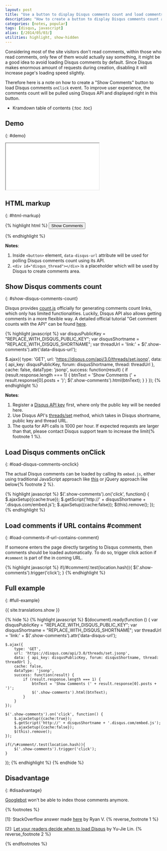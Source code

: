 ```yaml
---
layout: post
title: "Use a button to display Disqus comments count and load comments onClick"
description: "How to create a button to display Disqus comments count and load comments onClick event."
categories: [notes, popular]
tags: [disqus, javascript]
alias: [/2014/05/03/]
utilities: highlight, show-hidden
---
```

Considering most of the site visitors don't read comments,
within those who read comments, only few of them would actually say something,
it might be a good idea to avoid loading Disqus comments by default.
Since Disqus makes enormous amount of requests during creation,
disabling it will increase page's loading speed slightly.

Therefore here is a note on
how to create a "Show Comments" button to load Disqus comments `onClick` event.
To improve user experience,
the comments count will be pulled using Disqus API and displayed right in this button.

* Kramdown table of contents
{:toc .toc}

## Demo
{: #demo}

<iframe src="/assets/demo/2014-05-03-disqus-comments-button.html"></iframe>

## HTML markup
{: #html-markup}

{% highlight html %}
<button class="show-comments" data-disqus-url="REPLACE_WITH_DISQUS_THREAD_URL">Show Comments</button>
<div id="disqus_thread"></div>
{% endhighlight %}

**Notes**:

1. Inside `<button>` element, `data-disqus-url` attribute will be used for polling Disqus comments count using its API.
2. `<div id="disqus_thread"></div>` is a placeholder which will be used by Disqus to create comments area.

## Show Disqus comments count
{: #show-disqus-comments-count}

Disqus provides [count.js][count.js] officially for generating comments count links, which only has limited functionalities.
Luckily, Disqus API also allows getting comments in a more flexible way.
A detailed official tutorial "Get comment counts with the API" can be found [here][Comments count tutorial].

{% highlight javascript %}
var disqusPublicKey = "REPLACE_WITH_DISQUS_PUBLIC_KEY";
var disqusShortname = "REPLACE_WITH_DISQUS_SHORTNAME";
var threadUrl = 'link:' + $('.show-comments').attr('data-disqus-url');

$.ajax({
    type: 'GET',
    url: 'https://disqus.com/api/3.0/threads/set.jsonp',
    data: { api_key: disqusPublicKey, forum: disqusShortname, thread: threadUrl },
    cache: false,
    dataType: 'jsonp',
    success: function(result) {
        if (result.response.length === 1) {
            btnText = 'Show Comments (' + result.response[0].posts + ')';
            $('.show-comments').html(btnText);
        }
    }
});
{% endhighlight %}

**Notes**:

1. Register a [Disqus API key][Disqus API register] first, where only the public key will be needed here.
2. Use Disqus API's [threads/set][threads/set] method, which takes in Disqus shortname, public key and thread URL.
3. The quota for API calls is 1000 per hour.
   If expected requests are larger than that, please contact Disqus support team to increase the limit{% footnote 1 %}.

## Load Disqus comments onClick
{: #load-disqus-comments-onclick}

The actual Disqus comments can be loaded by calling its `embed.js`,
either using traditional JavaScript approach like [this][Universal Code] or jQuery approach like below{% footnote 2 %}.

{% highlight javascript %}
$('.show-comments').on('click', function() {
    $.ajaxSetup({cache:true});
    $.getScript('http://' + disqusShortname + '.disqus.com/embed.js');
    $.ajaxSetup({cache:false});
    $(this).remove();
});
{% endhighlight %}


## Load comments if URL contains \#comment
{: #load-comments-if-url-contains-comment}

If someone enters the page directly targeting to Disqus comments,
then comments should be loaded automatically.
To do so, trigger click action if `#comment` is part of the in coming URL.

{% highlight javascript %}
if(/\#comment/.test(location.hash)){
    $('.show-comments').trigger('click');
}
{% endhighlight %}

## Full example
{: #full-example}

<a class="show-hidden">{{ site.translations.show }}</a>

{% hide %}
{% highlight javascript %}
$(document).ready(function () {
    var disqusPublicKey = "REPLACE_WITH_DISQUS_PUBLIC_KEY";
    var disqusShortname = "REPLACE_WITH_DISQUS_SHORTNAME";
    var threadUrl = 'link:' + $('.show-comments').attr('data-disqus-url');

    $.ajax({
        type: 'GET',
        url: 'https://disqus.com/api/3.0/threads/set.jsonp',
        data: { api_key: disqusPublicKey, forum: disqusShortname, thread: threadUrl },
        cache: false,
        dataType: 'jsonp',
        success: function(result) {
            if (result.response.length === 1) {
                btnText = 'Show Comments (' + result.response[0].posts + ')';
                $('.show-comments').html(btnText);
            }
        }
    });

    $('.show-comments').on('click', function() {
        $.ajaxSetup({cache:true});
        $.getScript('http://' + disqusShortname + '.disqus.com/embed.js');
        $.ajaxSetup({cache:false});
        $(this).remove();
    });

    if(/\#comment/.test(location.hash)){
        $('.show-comments').trigger('click');
    }
});
{% endhighlight %}
{% endhide %}

## Disadvantage
{: #disadvantage}

[Googlebot][Googlebot] won't be able to index those comments anymore.

{% footnotes %}
<p id="footnote-1">[1]: StackOverflow answer made
<a href="http://stackoverflow.com/a/16350173/1177636">here</a> by Ryan V.
{% reverse_footnote 1 %}
</p>
<p id="footnote-2">[2]:
<a href="http://blog.yjl.im/2012/04/let-your-readers-decide-when-to-load.html">Let your readers decide when to load Disqus</a> by Yu-Jie Lin.
{% reverse_footnote 2 %}
</p>
{% endfootnotes %}

[count.js]: http://help.disqus.com/customer/portal/articles/565624-tightening-your-disqus-integration
[Comments count tutorial]: http://help.disqus.com/customer/portal/articles/1131783-tutorial-get-comment-counts-with-the-api
[threads/set]: https://disqus.com/api/docs/threads/set/
[Disqus API register]: https://disqus.com/api/applications/
[Universal Code]: https://yizeng-cn.disqus.com/admin/universalcode/
[Googlebot]: https://support.google.com/webmasters/answer/182072?hl=en
